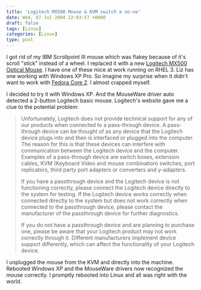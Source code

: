 ```yaml
---
title: 'Logitech MX500 Mouse & KVM switch a no-no'
date: Wed, 07 Jul 2004 22:03:57 +0000
draft: false
tags: [Linux]
categories: [Linux]
type: post
---
```


I got rid of my IBM Scrollpoint III mouse which was flakey because of it's scroll "stick" instead of a wheel. I replaced it with a new [Logitech MX500 Optical Mouse](http://www.newegg.com/app/Showimage.asp?image=26-104-129-05.jpg/26-104-129-02.JPG/26-104-129-04.JPG/26-104-129-03.JPG/26-104-129-06.JPG). I have one of these mice at work running on RHEL 3. Liz has one working with Windows XP Pro. So imagine my surprise when it didn't want to work with [Fedora Core 2](http://fedora.redhat.com). I almost crapped myself.

I decided to try it with Windows XP. And the MouseWare driver auto detected a 2-button Logitech basic mouse. Logitech's website gave me a clue to the potential problem:

> Unfortunately, Logitech does not provide technical support for any of our products when connected to a pass-through device. A pass-through device can be thought of as any device that the Logitech device plugs into and then is interfaced or plugged into the computer. The reason for this is that these devices can interfere with communication between the Logitech device and the computer. Examples of a pass-through device are switch boxes, extension cables, KVM (Keyboard Video and mouse combination) switches, port replicators, third party port adapters or converters and y-adapters.
> 
> If you have a passthrough device and the Logitech device is not functioning correctly, please connect the Logitech device directly to the system for testing. If the Logitech device works correctly when connected directly to the system but does not work correctly when connected to the passthrough device, please contact the manufacturer of the passthrough device for further diagnostics.
> 
> If you do not have a passthrough device and are planning to purchase one, please be aware that your Logitech product may not work correctly through it. Different manufacturers implement device support differently, which can affect the functionality of your Logitech device.

I unplugged the mouse from the KVM and directly into the machine. Rebooted Windows XP and the MouseWare drivers now recognized the mouse correctly. I promptly rebooted into Linux and all was right with the world.